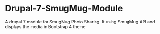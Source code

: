 # Drupal-7-SmugMug-Module
A drupal 7 module for SmugMug Photo Sharing. It using SmugMug API and displays the media in Bootstrap 4 theme

